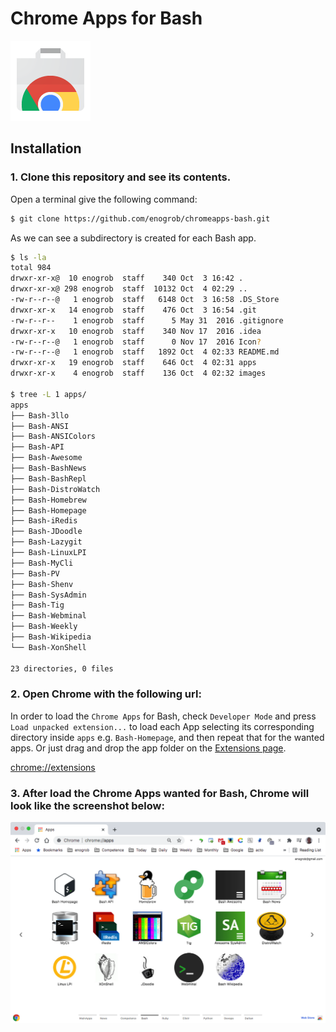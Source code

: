 # Chrome Apps for Bash

![Chrome Apps logo](images/chrome_apps.png)

## Installation

### 1. Clone this repository and see its contents.
Open a terminal give the following command:

```bash
$ git clone https://github.com/enogrob/chromeapps-bash.git
```

As we can see a subdirectory is created for each Bash app.

```bash
$ ls -la
total 984
drwxr-xr-x@  10 enogrob  staff    340 Oct  3 16:42 .
drwxr-xr-x@ 298 enogrob  staff  10132 Oct  4 02:29 ..
-rw-r--r--@   1 enogrob  staff   6148 Oct  3 16:58 .DS_Store
drwxr-xr-x   14 enogrob  staff    476 Oct  3 16:54 .git
-rw-r--r--    1 enogrob  staff      5 May 31  2016 .gitignore
drwxr-xr-x   10 enogrob  staff    340 Nov 17  2016 .idea
-rw-r--r--@   1 enogrob  staff      0 Nov 17  2016 Icon?
-rw-r--r--@   1 enogrob  staff   1892 Oct  4 02:33 README.md
drwxr-xr-x   19 enogrob  staff    646 Oct  4 02:31 apps
drwxr-xr-x    4 enogrob  staff    136 Oct  4 02:32 images

$ tree -L 1 apps/
apps
├── Bash-3llo
├── Bash-ANSI
├── Bash-ANSIColors
├── Bash-API
├── Bash-Awesome
├── Bash-BashNews
├── Bash-BashRepl
├── Bash-DistroWatch
├── Bash-Homebrew
├── Bash-Homepage
├── Bash-iRedis
├── Bash-JDoodle
├── Bash-Lazygit
├── Bash-LinuxLPI
├── Bash-MyCli
├── Bash-PV
├── Bash-Shenv
├── Bash-SysAdmin
├── Bash-Tig
├── Bash-Webminal
├── Bash-Weekly
├── Bash-Wikipedia
└── Bash-XonShell

23 directories, 0 files
```

### 2. Open Chrome with the following url:
In order to load the `Chrome Apps` for Bash, check `Developer Mode` and press `Load unpacked extension...` to load each App selecting its corresponding directory inside `apps` e.g. `Bash-Homepage`, and then repeat that for the wanted apps. Or just drag and drop the app folder on the [Extensions page](chrome://extensions).

[chrome://extensions](chrome://extensions)

### 3. After load the Chrome Apps wanted for Bash, Chrome will look like the screenshot below:

![Chrome screenshot](images/chrome_screenshot1.png)
